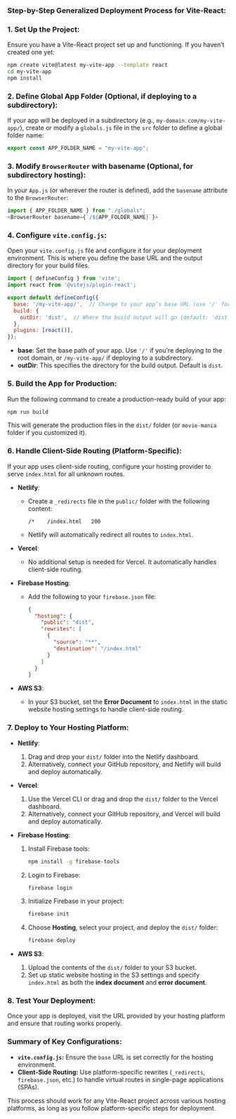 ### Step-by-Step Generalized Deployment Process for Vite-React:

### 1. **Set Up the Project:**
Ensure you have a Vite-React project set up and functioning. If you haven’t created one yet:
```bash
npm create vite@latest my-vite-app --template react
cd my-vite-app
npm install
```

### 2. **Define Global App Folder (Optional, if deploying to a subdirectory):**
If your app will be deployed in a subdirectory (e.g., `my-domain.com/my-vite-app/`), create or modify a `globals.js` file in the `src` folder to define a global folder name:
```javascript
export const APP_FOLDER_NAME = "my-vite-app";
```

### 3. **Modify `BrowserRouter` with basename (Optional, for subdirectory hosting):**
In your `App.js` (or wherever the router is defined), add the `basename` attribute to the `BrowserRouter`:
```javascript
import { APP_FOLDER_NAME } from "./globals";
<BrowserRouter basename={`/${APP_FOLDER_NAME}`}>
```

### 4. **Configure `vite.config.js`:**
Open your `vite.config.js` file and configure it for your deployment environment. This is where you define the base URL and the output directory for your build files.

```javascript
import { defineConfig } from 'vite';
import react from '@vitejs/plugin-react';

export default defineConfig({
  base: '/my-vite-app/',  // Change to your app’s base URL (use '/' for root deployment)
  build: {
    outDir: 'dist',  // Where the build output will go (default: 'dist')
  },
  plugins: [react()],
});
```
- **base**: Set the base path of your app. Use `'/'` if you're deploying to the root domain, or `/my-vite-app/` if deploying to a subdirectory.
- **outDir**: This specifies the directory for the build output. Default is `dist`.

### 5. **Build the App for Production:**
Run the following command to create a production-ready build of your app:
```bash
npm run build
```
This will generate the production files in the `dist/` folder (or `movie-mania` folder if you customized it).

### 6. **Handle Client-Side Routing (Platform-Specific):**
If your app uses client-side routing, configure your hosting provider to serve `index.html` for all unknown routes.

- **Netlify**:
  - Create a `_redirects` file in the `public/` folder with the following content:
    ```
    /*    /index.html   200
    ```
  - Netlify will automatically redirect all routes to `index.html`.

- **Vercel**:
  - No additional setup is needed for Vercel. It automatically handles client-side routing.

- **Firebase Hosting**:
  - Add the following to your `firebase.json` file:
    ```json
    {
      "hosting": {
        "public": "dist",
        "rewrites": [
          {
            "source": "**",
            "destination": "/index.html"
          }
        ]
      }
    }
    ```

- **AWS S3**:
  - In your S3 bucket, set the **Error Document** to `index.html` in the static website hosting settings to handle client-side routing.

### 7. **Deploy to Your Hosting Platform:**

- **Netlify**:
  1. Drag and drop your `dist/` folder into the Netlify dashboard.
  2. Alternatively, connect your GitHub repository, and Netlify will build and deploy automatically.

- **Vercel**:
  1. Use the Vercel CLI or drag and drop the `dist/` folder to the Vercel dashboard.
  2. Alternatively, connect your GitHub repository, and Vercel will build and deploy automatically.

- **Firebase Hosting**:
  1. Install Firebase tools:
     ```bash
     npm install -g firebase-tools
     ```
  2. Login to Firebase:
     ```bash
     firebase login
     ```
  3. Initialize Firebase in your project:
     ```bash
     firebase init
     ```
  4. Choose **Hosting**, select your project, and deploy the `dist/` folder:
     ```bash
     firebase deploy
     ```

- **AWS S3**:
  1. Upload the contents of the `dist/` folder to your S3 bucket.
  2. Set up static website hosting in the S3 settings and specify `index.html` as both the **index document** and **error document**.

### 8. **Test Your Deployment:**
Once your app is deployed, visit the URL provided by your hosting platform and ensure that routing works properly.

### Summary of Key Configurations:
- **`vite.config.js`:** Ensure the `base` URL is set correctly for the hosting environment.
- **Client-Side Routing:** Use platform-specific rewrites (`_redirects`, `firebase.json`, etc.) to handle virtual routes in single-page applications (SPAs).

This process should work for any Vite-React project across various hosting platforms, as long as you follow platform-specific steps for deployment.
